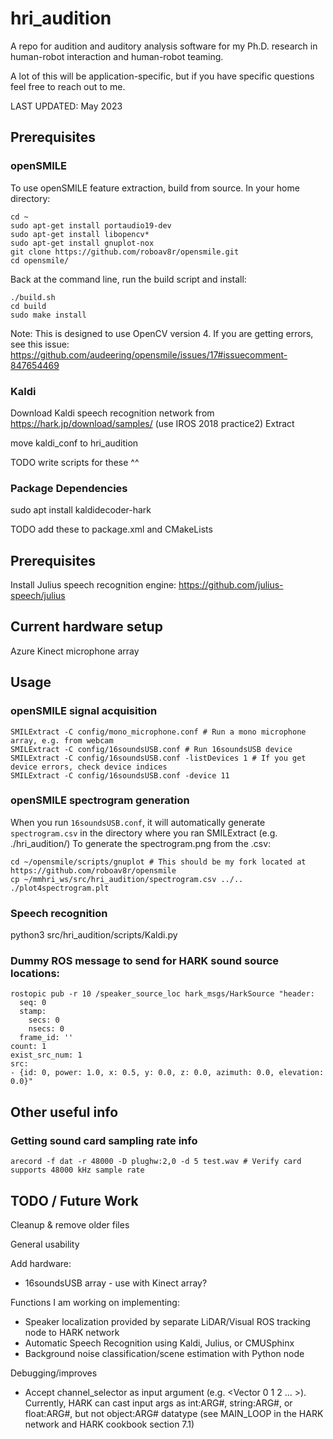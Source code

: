 # hri_audition
A repo for audition and auditory analysis software for my Ph.D. research in human-robot interaction and human-robot teaming.

A lot of this will be application-specific, but if you have specific questions feel free to reach out to me.

LAST UPDATED: May 2023

## Prerequisites

### openSMILE
To use openSMILE feature extraction, build from source. In your home directory:
```
cd ~
sudo apt-get install portaudio19-dev
sudo apt-get install libopencv*
sudo apt-get install gnuplot-nox
git clone https://github.com/roboav8r/opensmile.git
cd opensmile/
```
Back at the command line, run the build script and install:
```
./build.sh
cd build
sudo make install
```
Note: This is designed to use OpenCV version 4. If you are getting errors, see this issue: https://github.com/audeering/opensmile/issues/17#issuecomment-847654469 


### Kaldi
Download Kaldi speech recognition network from https://hark.jp/download/samples/ (use IROS 2018 practice2)
Extract

move kaldi_conf to hri_audition

TODO write scripts for these ^^

### Package Dependencies
sudo apt install kaldidecoder-hark

TODO add these to package.xml and CMakeLists

## Prerequisites
Install Julius speech recognition engine:
https://github.com/julius-speech/julius

## Current hardware setup
Azure Kinect microphone array


## Usage

### openSMILE signal acquisition
```
SMILExtract -C config/mono_microphone.conf # Run a mono microphone array, e.g. from webcam
SMILExtract -C config/16soundsUSB.conf # Run 16soundsUSB device
SMILExtract -C config/16soundsUSB.conf -listDevices 1 # If you get device errors, check device indices
SMILExtract -C config/16soundsUSB.conf -device 11
```

### openSMILE spectrogram generation
When you run `16soundsUSB.conf`, it will automatically generate `spectrogram.csv` in the directory where you ran SMILExtract (e.g. ./hri_audition/)
To generate the spectrogram.png from the .csv:
```
cd ~/opensmile/scripts/gnuplot # This should be my fork located at https://github.com/roboav8r/opensmile
cp ~/mmhri_ws/src/hri_audition/spectrogram.csv ../..
./plot4spectrogram.plt 
```

### Speech recognition
python3 src/hri_audition/scripts/Kaldi.py


### Dummy ROS message to send for HARK sound source locations:
```
rostopic pub -r 10 /speaker_source_loc hark_msgs/HarkSource "header:
  seq: 0
  stamp:
    secs: 0
    nsecs: 0
  frame_id: ''
count: 1
exist_src_num: 1
src:
- {id: 0, power: 1.0, x: 0.5, y: 0.0, z: 0.0, azimuth: 0.0, elevation: 0.0}" 

```

## Other useful info
### Getting sound card sampling rate info
```
arecord -f dat -r 48000 -D plughw:2,0 -d 5 test.wav # Verify card supports 48000 kHz sample rate
```

## TODO / Future Work

Cleanup & remove older files

General usability

Add hardware:
- 16soundsUSB array - use with Kinect array?

Functions I am working on implementing:
- Speaker localization provided by separate LiDAR/Visual ROS tracking node to HARK network
- Automatic Speech Recognition using Kaldi, Julius, or CMUSphinx
- Background noise classification/scene estimation with Python node

Debugging/improves
- Accept channel_selector as input argument (e.g. <Vector<int> 0 1 2 ... >). Currently, HARK can cast input args as int:ARG#, string:ARG#, or float:ARG#, but not object:ARG# datatype (see MAIN_LOOP in the HARK network and HARK cookbook section 7.1)